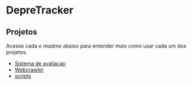 # DepreTracker

## Projetos

Acesse cada o readme abaixo para entender mais como usar cada um dos projetos.

- [Sistema de avaliaçao](compare-examples-app/README.md)
- [Webcrawler](webcrawler/README.md)
- [scripts](scripts/README.md)
